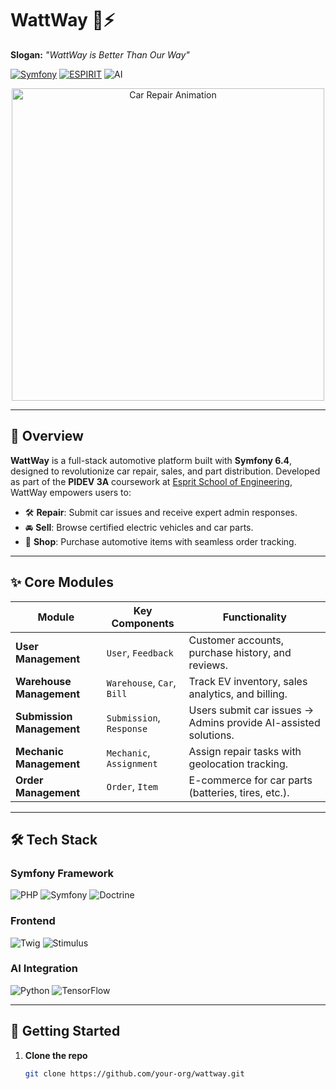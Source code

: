 # WattWay 🚗⚡  
**Slogan:** *"WattWay is Better Than Our Way"*  

[![Symfony](https://img.shields.io/badge/Symfony-6.4-000000?style=flat&logo=symfony)](https://symfony.com)
[![ESPIRIT](https://img.shields.io/badge/Partner-ESPRIT_School_of_Engineering-FF6F00)](https://www.esprit.tn)
![AI](https://img.shields.io/badge/Powered_By-AI-FFD700)

<p align="center">
  <img src="https://media.giphy.com/media/v1.Y2lkPTc5MGI3NjExeHZtZ3JtY3d5N3Q5dW1xZ2V5d2x5aGx3b3Z2d2NtbmNxZ2l4bXZvZyZlcD12MV9pbnRlcm5hbF9naWZfYnlfaWQmY3Q9Zw/3o7TKMt1dV7gB0gL04/giphy.gif" width="500" alt="Car Repair Animation">
</p>

---

## 📖 Overview  
**WattWay** is a full-stack automotive platform built with **Symfony 6.4**, designed to revolutionize car repair, sales, and part distribution. Developed as part of the **PIDEV 3A** coursework at [Esprit School of Engineering](https://www.esprit.tn), WattWay empowers users to:  
- 🛠️ **Repair**: Submit car issues and receive expert admin responses.  
- 🚘 **Sell**: Browse certified electric vehicles and car parts.  
- 🛒 **Shop**: Purchase automotive items with seamless order tracking.  

---

## ✨ Core Modules  
| Module                   | Key Components                          | Functionality                              |
|--------------------------|-----------------------------------------|--------------------------------------------|
| **User Management**      | `User`, `Feedback`                      | Customer accounts, purchase history, and reviews. |
| **Warehouse Management** | `Warehouse`, `Car`, `Bill`              | Track EV inventory, sales analytics, and billing. |
| **Submission Management**| `Submission`, `Response`                | Users submit car issues → Admins provide AI-assisted solutions. |
| **Mechanic Management**  | `Mechanic`, `Assignment`                | Assign repair tasks with geolocation tracking. |
| **Order Management**     | `Order`, `Item`                         | E-commerce for car parts (batteries, tires, etc.). |

---

## 🛠️ Tech Stack  
### Symfony Framework  
![PHP](https://img.shields.io/badge/PHP-8.1-777BB4?logo=php)
![Symfony](https://img.shields.io/badge/Symfony-6.4-000000?logo=symfony)
![Doctrine](https://img.shields.io/badge/Doctrine-ORM-FF6D00?logo=doctrine)  

### Frontend  
![Twig](https://img.shields.io/badge/Twig-Templating-3F4549)
![Stimulus](https://img.shields.io/badge/Stimulus-JS_Framework-FFDB1F?logo=stimulus)  

### AI Integration  
![Python](https://img.shields.io/badge/Python-3.10-3776AB?logo=python)
![TensorFlow](https://img.shields.io/badge/TensorFlow-Predictive_Maintenance-FF6F00)  

---

## 🚀 Getting Started  
1. **Clone the repo**  
   ```bash
   git clone https://github.com/your-org/wattway.git
